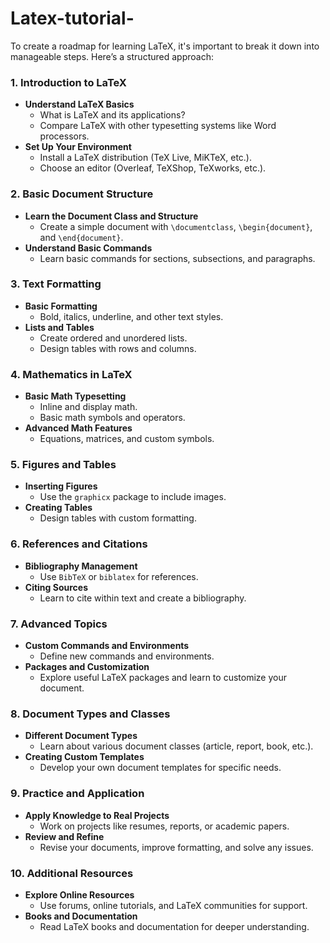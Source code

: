 # Latex-tutorial-
To create a roadmap for learning LaTeX, it's important to break it down into manageable steps. Here’s a structured approach:

### 1. **Introduction to LaTeX**
   - **Understand LaTeX Basics**
     - What is LaTeX and its applications?
     - Compare LaTeX with other typesetting systems like Word processors.
   - **Set Up Your Environment**
     - Install a LaTeX distribution (TeX Live, MiKTeX, etc.).
     - Choose an editor (Overleaf, TeXShop, TeXworks, etc.).
   
### 2. **Basic Document Structure**
   - **Learn the Document Class and Structure**
     - Create a simple document with `\documentclass`, `\begin{document}`, and `\end{document}`.
   - **Understand Basic Commands**
     - Learn basic commands for sections, subsections, and paragraphs.
   
### 3. **Text Formatting**
   - **Basic Formatting**
     - Bold, italics, underline, and other text styles.
   - **Lists and Tables**
     - Create ordered and unordered lists.
     - Design tables with rows and columns.
   
### 4. **Mathematics in LaTeX**
   - **Basic Math Typesetting**
     - Inline and display math.
     - Basic math symbols and operators.
   - **Advanced Math Features**
     - Equations, matrices, and custom symbols.
   
### 5. **Figures and Tables**
   - **Inserting Figures**
     - Use the `graphicx` package to include images.
   - **Creating Tables**
     - Design tables with custom formatting.
   
### 6. **References and Citations**
   - **Bibliography Management**
     - Use `BibTeX` or `biblatex` for references.
   - **Citing Sources**
     - Learn to cite within text and create a bibliography.
   
### 7. **Advanced Topics**
   - **Custom Commands and Environments**
     - Define new commands and environments.
   - **Packages and Customization**
     - Explore useful LaTeX packages and learn to customize your document.
   
### 8. **Document Types and Classes**
   - **Different Document Types**
     - Learn about various document classes (article, report, book, etc.).
   - **Creating Custom Templates**
     - Develop your own document templates for specific needs.

### 9. **Practice and Application**
   - **Apply Knowledge to Real Projects**
     - Work on projects like resumes, reports, or academic papers.
   - **Review and Refine**
     - Revise your documents, improve formatting, and solve any issues.

### 10. **Additional Resources**
   - **Explore Online Resources**
     - Use forums, online tutorials, and LaTeX communities for support.
   - **Books and Documentation**
     - Read LaTeX books and documentation for deeper understanding.

